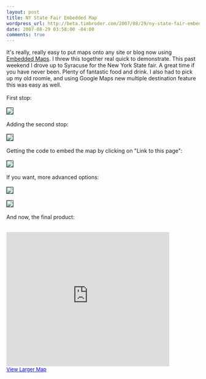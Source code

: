 ```yaml
--- 
layout: post
title: NY State Fair Embedded Map
wordpress_url: http://beta.timbroder.com/2007/08/29/ny-state-fair-embedded-map/
date: 2007-08-29 03:58:00 -04:00
comments: true
---
```

It's really, really easy to put maps onto any site or blog now using <a href="http://google-latlong.blogspot.com/2007/08/youtube-style-embeddable-maps_21.html">Embedded Maps</a>.  I threw this together real quick to demonstrate.  This past weekend I drove up to Syracuse for the New York State fair.  A great time if you have never been.  Plenty of fantastic food and drink.  I also had to pick up my old roomie, and using Google Maps new multiple destination feature this was easy as well.<br /><br />
First stop:<br /><br />
<img src="http://lh6.google.com/timothy.broder/RtTt55E6BVI/AAAAAAAAKo0/w16pCqdM2ZU/s400/emap1.gif?imgdl=1" border=1/><br /><br />
Adding the second stop:<br /><br />
<img src="http://lh3.google.com/timothy.broder/RtTt6JE6BWI/AAAAAAAAKo8/gWekdVwBTkM/s400/emap2.gif?imgdl=1" border=1/><br /><br />
Getting the code to embed the map by clicking on "Link to this page":<br /><br />
<img src="http://lh3.google.com/timothy.broder/RtTt6JE6BXI/AAAAAAAAKpE/HbyVJXrzdoc/s400/emap3.gif?imgdl=1" border=1/><br /><br />
If you want, more advanced options:<br /><br />
<img src="http://lh5.google.com/timothy.broder/RtTuupE6BaI/AAAAAAAAKpg/l7pzHKuWAbo/s400/emap4.gif?imgdl=1" border=1/><br /><br />
<img src="http://lh3.google.com/timothy.broder/RtTt6JE6BZI/AAAAAAAAKpU/-pr_1w9SUe0/s400/emap5.gif?imgdl=1" border=1/><br /><br />
And now, the final product:<br /><br />
<iframe width="425" height="350" frameborder="no" scrolling="no" marginheight="0" marginwidth="0" src="http://maps.google.com/maps?f=d&hl=en&geocode=&saddr=Hoboken,+NJ&daddr=Morristown,+NJ+to:Syracuse,+NY&mrcr=1&mra=pi&sll=40.759195,-74.254055&sspn=0.207522,0.466919&ie=UTF8&om=1&s=AARTsJr1DjZugmMtYtfCgC94_E-6CwI06A&ll=41.87761,-75.10599&spn=2.862977,4.669189&z=7&output=embed"></iframe><br /><a href="http://maps.google.com/maps?f=d&hl=en&geocode=&saddr=Hoboken,+NJ&daddr=Morristown,+NJ+to:Syracuse,+NY&mrcr=1&mra=pi&sll=40.759195,-74.254055&sspn=0.207522,0.466919&ie=UTF8&om=1&ll=41.87761,-75.10599&spn=2.862977,4.669189&z=7&source=embed" style="color:#0000FF;text-align:left;font-size:small">View Larger Map</a>
